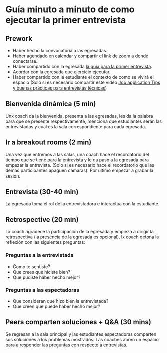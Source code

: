 # Guía minuto a minuto de como ejecutar la primer entrevista

## Prework

- Haber hecho la convocatoria a las egresadas.
- Haber agendado en calendar y compartir el link de zoom a donde conectarse.
- Haber compartido con la egresada [la guia para la primer entrevista](./README-Interviewer.md).
- Acordar con la egresada que ejercicio ejecutar.
- Haber compartido con la estudiante el contexto de como se vivirá el espacio
(Solo si es necesario compartir este video
[Job application Tips y buenas prácticas para entrevistas técnicas](https://youtu.be/0NMil00HKEU))

## Bienvenida dinámica (5 min)

Unx coach da la bienvenida, presenta a las egresadas, les da la palabra para que
se presente respectivamente, menciona que estudiantes serán las entrevistadas y
cual es la sala correspondiente para cada egresada.

## Ir a breakout rooms (2 min)

Una vez que entremos a las salas, una coach hace el recordatorio del tiempo que
se tiene para la entrevista y le da paso a la egresada para empezar la entrevista.
(Solo si es necesario hace el recordatorio que las demás participantes apaguen cámaras).
Por ultimo empezar a grabar la sesión.

## Entrevista (30-40 min)

La egresada toma el rol de la entrevistadora e interactúa con la estudiante.

## Retrospective (20 min)

Lx coach agradece la participación de la egresada y empieza a dirigir la retrospectiva
(la presencia de la egresada es opcional), lx coach detona la reflexión con las
siguientes preguntas:

### Preguntas a la __entrevistada__

- Como te sentiste?
- Que crees que hiciste bien?
- Que pudiste haber hecho mejor?

### Preguntas a las __espectadoras__

- Que consideran que hizo bien la entrevistada?
- Que creen que puede haber hecho mejor?

## Peers comparten soluciones + Q&A (30 mins)

Se regresan a la sala principal y las estudiantes espectadoras comparten sus soluciones
a los problemas mostrados.
Las coaches abren un espacio para a responder las preguntas con respecto a entrevistas.
